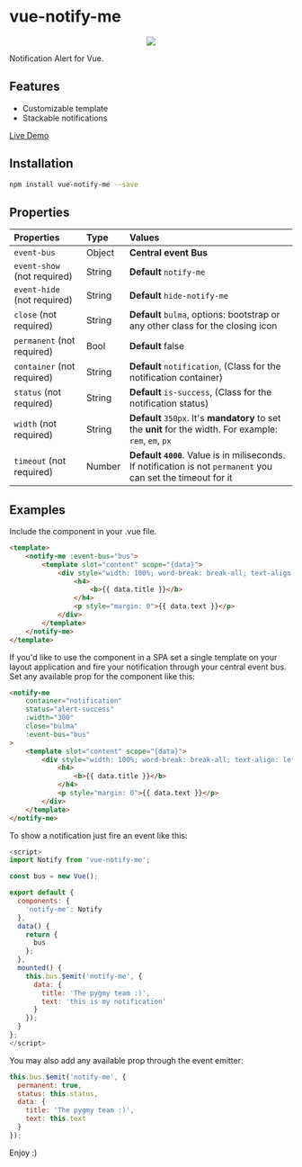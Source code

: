 #   vue-notify-me

<p align="center">
<img src="https://media.giphy.com/media/GoTlxRAapcEVy/giphy.gif" />
</p>

Notification Alert for Vue.

## Features

* Customizable template
* Stackable notifications

<a href="https://pygmyslowloris.github.io/vue-notify-me/"> Live Demo</a>

##  Installation

```bash
npm install vue-notify-me --save
```

##  Properties

| Properties                    | Type      | Values     |
| :---------------              | :-------  | :--------- |
|  `event-bus`                  | Object    | <b>Central event Bus </b>|
|  `event-show` (not required)  | String    | <b>Default </b> `notify-me`|
|  `event-hide` (not required)  | String    | <b>Default </b> `hide-notify-me`|
|  `close` (not required)       | String    | <b>Default </b>`bulma`, options: bootstrap or any other class for the closing icon|
|  `permanent` (not required)   | Bool      | <b>Default </b>false|
|  `container` (not required)   | String    | <b>Default </b>`notification`, (Class for the notification container)|
|  `status` (not required)      | String    | <b>Default </b>`is-success`, (Class for the notification status)|
|  `width` (not required)       | String    | <b>Default </b>`350px`. It's **mandatory** to set the **unit** for the width. For example: `rem`, `em`, `px`    |
|  `timeout` (not required)       | Number    | <b>Default `4000`</b>. Value is in miliseconds. If notification is not `permanent` you can set the timeout for it    |

##  Examples

Include the component in your .vue file.

```html
<template>
    <notify-me :event-bus="bus">
        <template slot="content" scope="{data}">
            <div style="width: 100%; word-break: break-all; text-align: left">
                <h4>
                    <b>{{ data.title }}</b>
                </h4>
                <p style="margin: 0">{{ data.text }}</p>
            </div>
        </template>
    </notify-me>
</template>
```

If you'd like to use the component in a SPA set a single template on your layout application
and fire your notification through your central event bus.
Set any available prop for the component like this:

```html
<notify-me
    container="notification"
    status="alert-success"
    :width="300"
    close="bulma"
    :event-bus="bus"
>
    <template slot="content" scope="{data}">
        <div style="width: 100%; word-break: break-all; text-align: left">
            <h4>
                <b>{{ data.title }}</b>
            </h4>
            <p style="margin: 0">{{ data.text }}</p>
        </div>
    </template>
</notify-me>
```

To show a notification just fire an event like this:

```js
<script>
import Notify from 'vue-notify-me';

const bus = new Vue();

export default {
  components: {
    'notify-me': Notify
  },
  data() {
    return {
      bus
    };
  },
  mounted() {
    this.bus.$emit('notify-me', {
      data: {
        title: 'The pygmy team :)',
        text: 'this is my notification'
      }
    });
  }
};
</script>
```

You may also add any available prop through the event emitter:

```js
this.bus.$emit('notify-me', {
  permanent: true,
  status: this.status,
  data: {
    title: 'The pygmy team :)',
    text: this.text
  }
});
```

Enjoy :)
